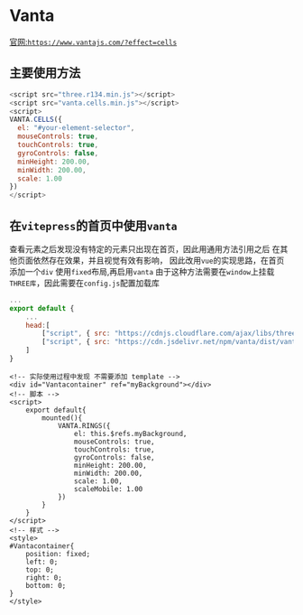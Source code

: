 # Vanta

[官网:`https://www.vantajs.com/?effect=cells`](https://www.vantajs.com/?effect=cells)

## 主要使用方法

```javascript
<script src="three.r134.min.js"></script>
<script src="vanta.cells.min.js"></script>
<script>
VANTA.CELLS({
  el: "#your-element-selector",
  mouseControls: true,
  touchControls: true,
  gyroControls: false,
  minHeight: 200.00,
  minWidth: 200.00,
  scale: 1.00
})
</script>
```

## 在`vitepress`的首页中使用`vanta`

查看元素之后发现没有特定的元素只出现在首页，因此用通用方法引用之后 在其他页面依然存在效果，并且视觉有效有影响，
因此改用`vue`的实现思路，在首页 添加一个`div` 使用`fixed`布局,再启用`vanta`
由于这种方法需要在`window`上挂载`THREE库`，因此需要在`config.js`配置加载库

```javascript
...
export default {
    ...
    head:[
        ["script", { src: "https://cdnjs.cloudflare.com/ajax/libs/three.js/r134/three.min.js" }],
        ["script", { src: "https://cdn.jsdelivr.net/npm/vanta/dist/vanta.rings.min.js" }]
    ]
}

```

``` vue
<!-- 实际使用过程中发现 不需要添加 template -->
<div id="Vantacontainer" ref="myBackground"></div>
<!-- 脚本 -->
<script>
    export default{
        mounted(){
            VANTA.RINGS({
                el: this.$refs.myBackground,
                mouseControls: true,
                touchControls: true,
                gyroControls: false,
                minHeight: 200.00,
                minWidth: 200.00,
                scale: 1.00,
                scaleMobile: 1.00
            })
        }
    }
</script>
<!-- 样式 -->
<style>
#Vantacontainer{
    position: fixed;
    left: 0;
    top: 0;
    right: 0;
    bottom: 0;
}
</style>
```
